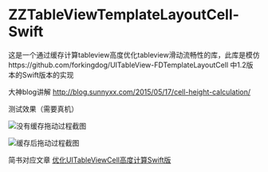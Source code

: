 # ZZTableViewTemplateLayoutCell-Swift

这是一个通过缓存计算tableview高度优化tableview滑动流畅性的库，此库是模仿https://github.com/forkingdog/UITableView-FDTemplateLayoutCell 中1.2版本的Swift版本的实现 

大神blog讲解
http://blog.sunnyxx.com/2015/05/17/cell-height-calculation/

测试效果（需要真机）

![没有缓存拖动过程截图](http://upload-images.jianshu.io/upload_images/954071-f8613690235890ed.jpg?imageMogr2/auto-orient/strip%7CimageView2/2/w/1240)

![缓存后拖动过程截图](http://upload-images.jianshu.io/upload_images/954071-9f5d09e1761bccff.jpg?imageMogr2/auto-orient/strip%7CimageView2/2/w/1240)

简书对应文章
[优化UITableViewCell高度计算Swift版](http://www.jianshu.com/p/c4a5fc3a4cd3)

